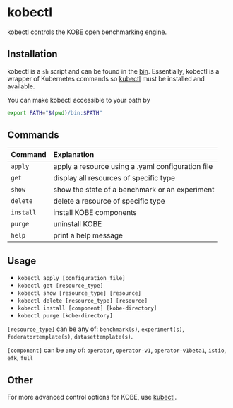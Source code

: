 # kobectl

kobectl controls the KOBE open benchmarking engine.

## Installation

kobectl is a `sh` script and can be found in the
[bin](https://github.com/semagrow/kobe/tree/devel/bin). Essentially, kobectl is
a wrapper of Kubernetes commands so [kubectl] must be installed and available.

You can make kobectl accessible to your path by
```sh
export PATH="$(pwd)/bin:$PATH"
```

## Commands

| Command    | Explanation                                       |
|:-----------|:--------------------------------------------------|
|  `apply`   | apply a resource using a .yaml configuration file |
|  `get`     | display all resources of specific type            |
|  `show`    | show the state of a benchmark or an experiment    |
|  `delete`  | delete a resource of specific type                |
|  `install` | install KOBE components                           |
|  `purge`   | uninstall KOBE                                    |
|  `help`    | print a help message                              |


## Usage

*  `kobectl apply [configuration_file]`
*  `kobectl get [resource_type]`
*  `kobectl show [resource_type] [resource]`
*  `kobectl delete [resource_type] [resource]`
*  `kobectl install [component] [kobe-directory]`
*  `kobectl purge [kobe-directory]`

`[resource_type]` can be any of:
  `benchmark(s)`,
  `experiment(s)`,
  `federatortemplate(s)`,
  `datasettemplate(s)`.

`[component]` can be any of:
  `operator`, `operator-v1`, `operator-v1beta1`, `istio`, `efk`, `full`

## Other

For more advanced control options for KOBE, use [kubectl].

[kubectl]: https://kubernetes.io/docs/reference/kubectl/overview/